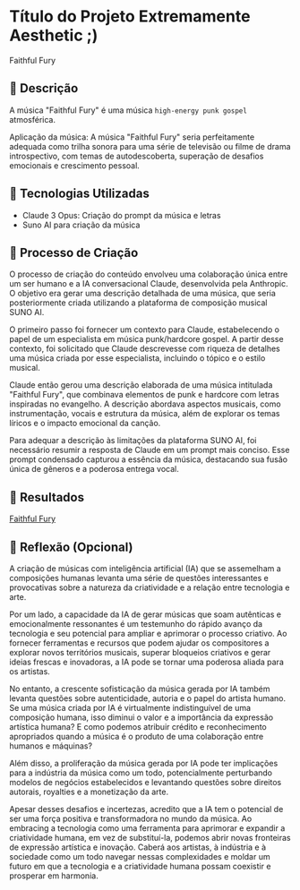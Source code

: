 # Título do Projeto Extremamente Aesthetic ;)
Faithful Fury

## 📒 Descrição

A música "Faithful Fury" é uma música `high-energy punk gospel` atmosférica.

Aplicação da música:
A música "Faithful Fury" seria perfeitamente adequada como trilha sonora para uma série de televisão ou filme de drama introspectivo, com temas de autodescoberta, superação de desafios emocionais e crescimento pessoal. 

## 🤖 Tecnologias Utilizadas
- Claude 3 Opus: Criação do prompt da música e letras
- Suno AI para criação da música

## 🧐 Processo de Criação
O processo de criação do conteúdo envolveu uma colaboração única entre um ser humano e a IA conversacional Claude, desenvolvida pela Anthropic. O objetivo era gerar uma descrição detalhada de uma música, que seria posteriormente criada utilizando a plataforma de composição musical SUNO AI.

O primeiro passo foi fornecer um contexto para Claude, estabelecendo o papel de um especialista em música punk/hardcore gospel. A partir desse contexto, foi solicitado que Claude descrevesse com riqueza de detalhes uma música criada por esse especialista, incluindo o tópico e o estilo musical.

Claude então gerou uma descrição elaborada de uma música intitulada "Faithful Fury", que combinava elementos de punk e hardcore com letras inspiradas no evangelho. A descrição abordava aspectos musicais, como instrumentação, vocais e estrutura da música, além de explorar os temas líricos e o impacto emocional da canção.

Para adequar a descrição às limitações da plataforma SUNO AI, foi necessário resumir a resposta de Claude em um prompt mais conciso. Esse prompt condensado capturou a essência da música, destacando sua fusão única de gêneros e a poderosa entrega vocal.

## 🚀 Resultados
[Faithful Fury](https://sunoai.ai/music/6c4b36eba37c486c92b7d9587c8c2b70)

## 💭 Reflexão (Opcional)
A criação de músicas com inteligência artificial (IA) que se assemelham a composições humanas levanta uma série de questões interessantes e provocativas sobre a natureza da criatividade e a relação entre tecnologia e arte.

Por um lado, a capacidade da IA de gerar músicas que soam autênticas e emocionalmente ressonantes é um testemunho do rápido avanço da tecnologia e seu potencial para ampliar e aprimorar o processo criativo. Ao fornecer ferramentas e recursos que podem ajudar os compositores a explorar novos territórios musicais, superar bloqueios criativos e gerar ideias frescas e inovadoras, a IA pode se tornar uma poderosa aliada para os artistas.

No entanto, a crescente sofisticação da música gerada por IA também levanta questões sobre autenticidade, autoria e o papel do artista humano. Se uma música criada por IA é virtualmente indistinguível de uma composição humana, isso diminui o valor e a importância da expressão artística humana? E como podemos atribuir crédito e reconhecimento apropriados quando a música é o produto de uma colaboração entre humanos e máquinas?

Além disso, a proliferação da música gerada por IA pode ter implicações para a indústria da música como um todo, potencialmente perturbando modelos de negócios estabelecidos e levantando questões sobre direitos autorais, royalties e a monetização da arte.

Apesar desses desafios e incertezas, acredito que a IA tem o potencial de ser uma força positiva e transformadora no mundo da música. Ao embracing a tecnologia como uma ferramenta para aprimorar e expandir a criatividade humana, em vez de substituí-la, podemos abrir novas fronteiras de expressão artística e inovação. Caberá aos artistas, à indústria e à sociedade como um todo navegar nessas complexidades e moldar um futuro em que a tecnologia e a criatividade humana possam coexistir e prosperar em harmonia.

